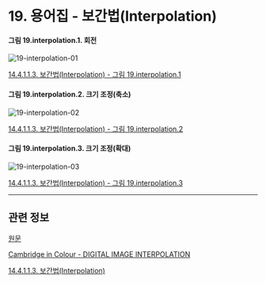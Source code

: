 # 19. 용어집 - 보간법(Interpolation)

<a id="19-interpolation-01"></a>

#### 그림 19.interpolation.1. 회전
![19-interpolation-01](https://github.com/wonder13662/gimp/assets/15767104/727496f6-6661-4e97-853a-bc6228ebbeb4)

[14.4.1.1.3. 보간법(Interpolation) - 그림 19.interpolation.1](./14-04-01-01-03-interpolation.md#19-interpolation-01)

<a id="19-interpolation-02"></a>

#### 그림 19.interpolation.2. 크기 조정(축소)
![19-interpolation-02](https://github.com/wonder13662/gimp/assets/15767104/52617f0f-f12c-4898-90fe-544c9d386636)

[14.4.1.1.3. 보간법(Interpolation) - 그림 19.interpolation.2](./14-04-01-01-03-interpolation.md#19-interpolation-02)

<a id="19-interpolation-03"></a>

#### 그림 19.interpolation.3. 크기 조정(확대)
![19-interpolation-03](https://github.com/wonder13662/gimp/assets/15767104/62300f2e-4c4f-4aae-9644-b4c8218bebfd)

[14.4.1.1.3. 보간법(Interpolation) - 그림 19.interpolation.3](./14-04-01-01-03-interpolation.md#19-interpolation-03)

***

## 관련 정보

[원문](https://docs.gimp.org/2.10/ko/glossary.html#glossary-interpolation)

[Cambridge in Colour - DIGITAL IMAGE INTERPOLATION](https://www.cambridgeincolour.com/tutorials/image-interpolation.htm)

[14.4.1.1.3. 보간법(Interpolation)](./14-04-01-01-03-interpolation.md)

